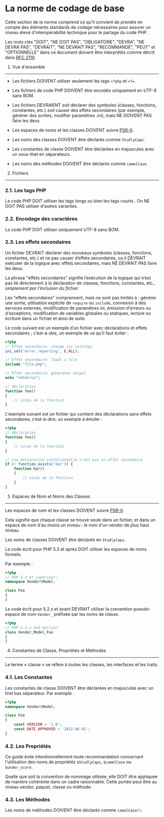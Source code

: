 La norme de codage de base
==========================

Cette section de la norme comprend ce qu'il convient de prendre en compte des
éléments standards de codage nécessaires pour assurer un niveau élevé
d'interopérabilité technique pour le partage du code PHP.

Les mots clés "DOIT", "NE DOIT PAS", "OBLIGATOIRE", "DEVRA", "NE DEVRA PAS", "DEVRAIT", "NE DEVRAIT PAS", "RECOMMANDÉ", "PEUT" et "OPTIONNELLE" dans ce document doivent être interprétés comme décrit dans [RFC 2119][].

[RFC 2119]: http://www.ietf.org/rfc/rfc2119.txt
[PSR-0]: https://github.com/lesmyrmidons/fig-standards/accepted/fr/PSR-0.md

1. Vue d'ensemble
-----------

- Les fichiers DOIVENT utiliser seulement les tags `<?php` et `<?=`.

- Les fichiers de code PHP DOIVENT être encodés uniquement en UTF-8 sans BOM.

- Les fichiers DEVRAIENT *soit* déclarer des symboles (classes, fonctions, constantes, etc.) *soit* causer des effets secondaires (par exemple, générer des sorties, modifier paramètres .ini), mais NE DOIVENT PAS faire les deux.

- Les espaces de noms et les classes DOIVENT suivre [PSR-0][].

- Les noms des classes DOIVENT être déclarés comme `StudlyCaps`.

- Les constantes de classe DOIVENT être déclarées en majuscules avec un sous-tiret en séparateurs.

- Les noms des méthodes DOIVENT être déclarés comme `camelCase`.

2. Fichiers
--------

### 2.1. Les tags PHP

Le code PHP DOIT utiliser les tags longs <?php ?> ou bien les tags courts <?= ?>. On NE DOIT PAS utiliser d'autres variantes.

### 2.2. Encodage des caractères

Le code PHP DOIT utiliser uniquement UTF-8 sans BOM.

### 2.3. Les effets secondaires

Un fichier DEVRAIT déclarer des nouveaux symboles (classes, fonctions, constantes, etc.) et ne pas causer d’effets secondaires, ou il DEVRAIT exécuter de la logique avec effets secondaires, mais NE DEVRAIT PAS faire les deux.

La phrase "effets secondaires" signifie l’exécution de la logique qui n’est pas lié directement à la déclaration de classes, fonctions, constantes, etc., *simplement par l’inclusion du fichier.*

Les "effets secondaires" comprennent, mais ne sont pas limités à : générer une sortie, utilisation explicite de `require` ou `include`, connexion à des services externes, modification de paramètres ini, émission d'erreurs ou d'exceptions, modification de variables globales ou statiques, lecture ou écriture dans un fichier et ainsi de suite.

Le code suivant est un exemple d’un fichier avec déclarations et effets secondaires ; c’est-à-dire, un exemple de ce qu’il faut éviter :

```php
<?php
// Effet secondaire: change ini settings
ini_set('error_reporting', E_ALL);

// Effet secondaire: loads a file
include "file.php";

// Effet secondaire: generates output
echo "<html>\n";

// déclaration
function foo()
{
    // corps de la fonction
}
```

L'exemple suivant est un fichier qui contient des déclarations sans
effets secondaires, c’est-à-dire, un exemple à émuler :

```php
<?php
// déclaration
function foo()
{
    // corps de la fonction
}

// une déclaration conditionnelle n'est pas un effet secondaire
if (! function_exists('bar')) {
    function bar()
    {
        // corps de la fonction
    }
}
```

3. Espaces de Nom et Noms des Classes
-------------------------------------

Les espaces de nom et les classes DOIVENT suivre [PSR-0][].

Cela signifie que chaque classe se trouve seule dans un fichier, et dans un espace de nom d'au moins un niveau : le nom d'un vendor de plus haut niveau.

Les noms de classes DOIVENT être déclarés en `StudlyCaps`.

Le code écrit pour PHP 5.3 et après DOIT utiliser les espaces de noms formels.

Par exemple :

```php
<?php
// PHP 5.3 et supérieur:
namespace Vendor\Model;

class Foo
{
}
```
Le code écrit pour 5.2.x et avant DEVRAIT utiliser la convention pseudo-espace de nom `Vendor_` préfixée par les noms de classe.

```php
<?php
// PHP 5.2.x and earlier:
class Vendor_Model_Foo
{
}
```

4. Constantes de Classe, Propriétés et Méthodes
-------------------------------------------

Le terme « classe » se réfère à toutes les classes, les interfaces et les traits.

### 4.1. Les Constantes

Les constantes de classe DOIVENT être déclarées en majuscules avec un tiret bas séparateur.
Par exemple :

```php
<?php
namespace Vendor\Model;

class Foo
{
    const VERSION = '1.0';
    const DATE_APPROVED = '2012-06-01';
}
```

### 4.2. Les Propriétés

Ce guide évite intentionnellement toute recommandation concernant l'utilisation des noms de propriétés `$StudlyCaps`, `$camelCase` ou `$under_score`.

Quelle que soit la convention de nommage utilisée, elle DOIT être appliquée de manière cohérente dans un cadre raisonnable. Cette portée peut être au niveau vendor, paquet, classe ou méthode.

### 4.3. Les Méthodes

Les noms de méthodes DOIVENT être déclarés comme `camelCase()`.

